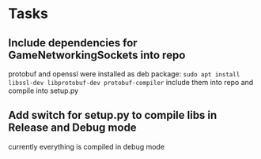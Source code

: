 # Tasks
## Include dependencies for GameNetworkingSockets into repo
protobuf and openssl were installed as deb package:
`sudo apt install libssl-dev libprotobuf-dev protobuf-compiler`
include them into repo and compile into setup.py

## Add switch for setup.py to compile libs in Release and Debug mode
currently everything is compiled in debug mode
